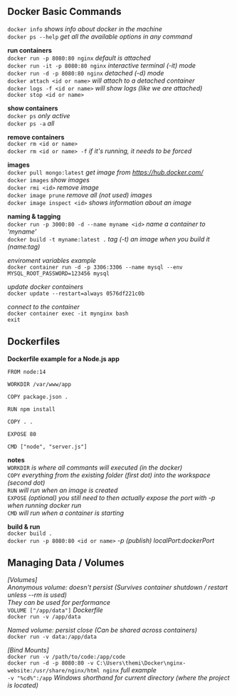## Docker Basic Commands

`docker info` _shows info about docker in the machine_   
`docker ps --help` _get all the available options in any command_  

__run containers__  
`docker run -p 8080:80 nginx` _default is attached_   
`docker run -it -p 8080:80 nginx` _interactive terminal (-it) mode_  
`docker run -d -p 8080:80 nginx` _detached (-d) mode_  
`docker attach <id or name>` _will attach to a detached container_  
`docker logs -f <id or name>` _will show logs (like we are attached)_  
`docker stop <id or name>`  

__show containers__  
`docker ps` _only active_  
`docker ps -a` _all_  

__remove containers__  
`docker rm <id or name>`   
`docker rm <id or name> -f` _if it's running, it needs to be forced_

__images__  
`docker pull mongo:latest` _get image from https://hub.docker.com/_  
`docker images` _show images_  
`docker rmi <id>` _remove image_  
`docker image prune` _remove all (not used) images_  
`docker image inspect <id>` _shows information about an image_  

__naming & tagging__  
`docker run -p 3000:80 -d --name myname <id>`  _name a container to 'myname'_  
`docker build -t myname:latest .` _tag (-t) an image when you build it (name:tag)_  


_enviroment variables example_  
`docker container run -d -p 3306:3306 --name mysql --env MYSQL_ROOT_PASSWORD=123456 mysql`

_update docker containers_  
`docker update --restart=always 0576df221c0b`

_connect to the container_  
`docker container exec -it mynginx bash`  
`exit`



## Dockerfiles

__Dockerfile example for a Node.js app__

`FROM node:14`

`WORKDIR /var/www/app`

`COPY package.json .`

`RUN npm install`

`COPY . .`

`EXPOSE 80`

`CMD ["node", "server.js"]`

__notes__  
`WORKDIR` _is where all commants will executed (in the docker)_  
`COPY` _everything from the existing folder (first dot) into the workspace (second dot)_  
`RUN` _will run when an image is created_  
`EXPOSE` _(optional) you still need to then actually expose the port with -p when running docker run_  
`CMD` _will run when a container is starting_  

__build & run__  
`docker build .`  
`docker run -p 8080:80 <id or name>` _-p (publish) localPort:dockerPort_

## Managing Data / Volumes

_[Volumes]_  
_Anonymous volume: doesn't persist (Survives container shutdown / restart unless --rm is used)_  
_They can be used for performance_  
`VOLUME ["/app/data"]` _Dockerfile_  
`docker run -v /app/data`

_Named volume: persist close (Can be shared across containers)_  
`docker run -v data:/app/data` 

_[Bind Mounts]_  
`docker run -v /path/to/code:/app/code`  
`docker run -d -p 8080:80 -v C:\Users\themi\Docker\nginx-website:/usr/share/nginx/html nginx` _full example_    
`-v "%cd%":/app` _Windows shorthand for current directory (where the project is located)_  

